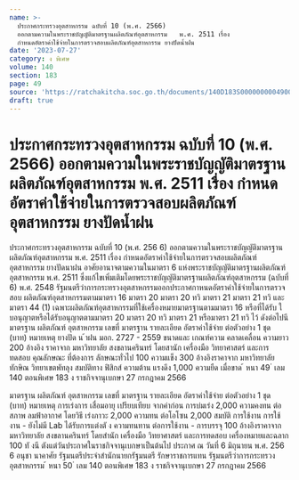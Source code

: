 ```yaml
---
name: >-
  ประกาศกระทรวงอุตสาหกรรม ฉบับที่ 10 (พ.ศ. 2566)
  ออกตามความในพระราชบัญญัติมาตรฐานผลิตภัณฑ์อุตสาหกรรม   พ.ศ. 2511 เรื่อง 
  กำหนดอัตราค่าใช้จ่ายในการตรวจสอบผลิตภัณฑ์อุตสาหกรรม ยางปัดน้ำฝน
date: '2023-07-27'
category: ง พิเศษ
volume: 140
section: 183
page: 49
source: 'https://ratchakitcha.soc.go.th/documents/140D183S0000000004900.pdf'
draft: true
---
```


# ประกาศกระทรวงอุตสาหกรรม ฉบับที่ 10 (พ.ศ. 2566) ออกตามความในพระราชบัญญัติมาตรฐานผลิตภัณฑ์อุตสาหกรรม   พ.ศ. 2511 เรื่อง  กำหนดอัตราค่าใช้จ่ายในการตรวจสอบผลิตภัณฑ์อุตสาหกรรม ยางปัดน้ำฝน

ประกาศกระทรวงอุตสาหกรรม ฉบับที่ 10 (พ.ศ. 256 6) ออกตามความในพระราชบัญญัติมาตรฐานผลิตภัณฑ์อุตสาหกรรม พ.ศ. 2511 เรื่อง กำหนดอัตราค่าใช้จ่ายในการตรวจสอบผลิตภัณฑ์อุตสาหกรรม ยางปัดนาฝน อาศัยอานาจตามความในมาตรา 6 แห่งพระราชบัญญัติมาตรฐานผลิตภัณฑ์อุตสาหกรรม พ.ศ. 2511 ซึ่งแก้ไขเพิ่มเติมโดยพระราชบัญญัติมาตรฐานผลิตภัณฑ์อุตสาหกรรม (ฉบับที่ 6) พ.ศ. 2548 รัฐมนตรีว่าการกระทรวงอุตสาหกรรมออกประกาศกาหนดอัตราค่าใช้จ่ายในการตรวจสอบ ผลิตภัณฑ์อุตสาหกรรมตามมาตรา 16 มาตรา 20 มาตรา 20 ทวิ มาตรา 21 มาตรา 21 ทวิ และมาตรา 44 (1) เฉพาะผลิตภัณฑ์อุตสาหกรรมที่ใช้เครื่องหมายมาตรฐานตามมาตรา 16 หรือที่ได้รับ ใ บอนุญาตหรือได้รับอนุญาตตามมาตรา 20 มาตรา 20 ทวิ มาตรา 21 หรือมาตรา 21 ทวิ ไว้ ดังต่อไปนี มาตรฐาน ผลิตภัณฑ์ อุตสาหกรรม เลขที่ มาตรฐาน รายละเอียด อัตราค่าใช้จ่าย ต่อตัวอย่าง 1 ชุด (บาท) หมายเหตุ ยางปัด น ้าฝน มอก. 2727 - 2559 ขนาดและ เกณฑ์ความ คลาดเคลื่อน ความยาว 200 อ้างอิง ราคาจาก มหาวิทยาลัย สงขลานครินทร์ โดยสานัก เครื่องมือ วิทยาศาสตร์ และการทดสอบ คุณลักษณะ ที่ต้องการ ลักษณะทั่วไป 100 ความแข็ง 300 อ้างอิงราคาจาก มหาวิทยาลัย ทักษิณ วิทยาเขตพัทลุง สมบัติทาง ฟิสิกส์ ความต้าน แรงดึง 1,000 ความยืด เมื่อขาด ้ หนา 49 ่ เลม 140 ตอนพิเศษ 183 ง ราชกิจจานุเบกษา 27 กรกฎาคม 2566

มาตรฐาน ผลิตภัณฑ์ อุตสาหกรรม เลขที่ มาตรฐาน รายละเอียด อัตราค่าใช้จ่าย ต่อตัวอย่าง 1 ชุด (บาท) หมายเหตุ การเร่งการ เสื่อมอายุ เปรียบเทียบ จากค่าก่อน การบ่มเร่ง 2,000 ความคงทน ต่อสภาพ ลมฟ้าอากาศ โดยวิธี เร่งภาวะ 2,000 ความทน ต่อโอโซน 2,000 สมบัติ การใช้งาน การใช้งาน - ยังไม่มี Lab ได้รับการแต่งตั ง ความทนทาน ต่อการใช้งาน - การบรรจุ 100 อ้างอิงราคาจาก มหาวิทยาลัย สงขลานครินทร์ โดยสำนัก เครื่องมือ วิทยาศาสตร์ และการทดสอบ เครื่องหมายและฉลาก 100 ทั งนี ตังแต่วันประกาศในราชกิจจานุเบกษาเป็นต้นไป ประกาศ ณ วันที่ 6 มิถุนายน พ.ศ. 256 6 อนุชา นาคาศัย รัฐมนตรีประจำสำนักนายกรัฐมนตรี รักษาราชการแทน รัฐมนตรีว่าการกระทรวงอุตสาหกรรม ้ หนา 50 ่ เลม 140 ตอนพิเศษ 183 ง ราชกิจจานุเบกษา 27 กรกฎาคม 2566
